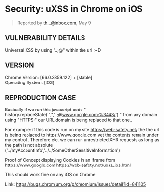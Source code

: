 # Security: uXSS in Chrome on iOS

> Reported by th...@inbox.com, May 9

## VULNERABILITY DETAILS

Universal XSS by using "..;@" within the url :~D

## VERSION

Chrome Version: [66.0.3359.122] + [stable]  
Operating System: [iOS]

## REPRODUCTION CASE

Basically if we run this javascript code " history.replaceState('','','..;@www.google.com:%3443/') " from any domain using "HTTPS:" our URL domain is being replaced to that one..

For example: if this code is run on my site https://web-safety.net/ the the url is being replaced to https://www.google.com yet the contents remain under my control.. Therefore etc. we can run unrestricted XHR requests as long as the path is not absolute ('../myAccountInfo','../../SomeOtherSensitiveInformation')

Proof of Concept displaying Cookies in an iframe from https://www.google.com
https://web-safety.net/uxss_ios.html

This should work fine on any iOS on Chrome

Link: https://bugs.chromium.org/p/chromium/issues/detail?id=841105
